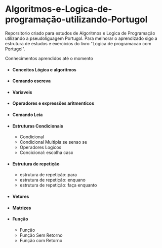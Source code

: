 # Algoritmos-e-Logica-de-programação-utilizando-Portugol
Reporsitorio criado para estudos  de Algoritmos e Logica de Programação utilizando a pseudoliguagem Portugol.  Para melhorar o  aprendizado sigo a estrutura de estudos e exercicios do livro  "Logica de programacao com Portugol".

Conhecimentos aprendidos até o momento
- #### Conceitos Lógica e algoritmos
- #### Comando escreva
- #### Variaveis
- #### Operadores e expressões aritmenticos
- #### Comando Leia
- #### Estruturas Condicionais
  - Condicional
  - Condicional Multipla:se senao se
  - Operadores Logicos
  - Concicional: escolha caso
- #### Estrutura de repetição
  - estrutura de repetição: para
   - estrutura de repetição: enquano
   - estrutura de repetição: faça enquanto
- #### Vetores
- #### Matrizes
- #### Função
  - Função
  - Função Sem Retorno
  - Função com Retorno


